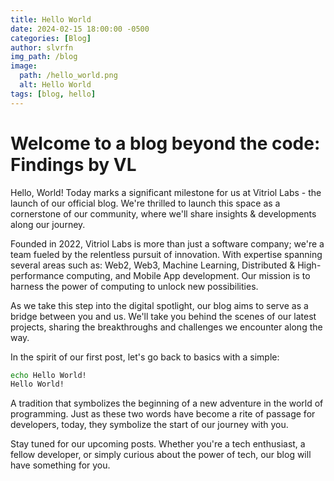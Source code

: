 ```yaml
---
title: Hello World
date: 2024-02-15 18:00:00 -0500
categories: [Blog]
author: slvrfn
img_path: /blog
image:
  path: /hello_world.png
  alt: Hello World
tags: [blog, hello]
---
```


# Welcome to a blog beyond the code: Findings by VL

Hello, World! Today marks a significant milestone for us at Vitriol Labs - the launch of our official blog. We're thrilled 
to launch this space as a cornerstone of our community, where we'll share insights & developments along our journey.

Founded in 2022, Vitriol Labs is more than just a software company; we're a team fueled by the relentless pursuit of innovation. 
With expertise spanning several areas such as: Web2, Web3, Machine Learning, Distributed & High-performance computing, and Mobile App 
development. Our mission is to harness the power of computing to unlock new possibilities.

As we take this step into the digital spotlight, our blog aims to serve as a bridge between you and us. We'll take you behind 
the scenes of our latest projects, sharing the breakthroughs and challenges we encounter along the way.

In the spirit of our first post, let's go back to basics with a simple:
```bash
echo Hello World!
Hello World!
```
A tradition that symbolizes the beginning of a new adventure in the world of programming. Just as these two words have become 
a rite of passage for developers, today, they symbolize the start of our journey with you.

Stay tuned for our upcoming posts. Whether you're a tech enthusiast, a fellow developer, or simply curious about the power 
of tech, our blog will have something for you.
